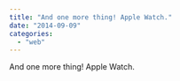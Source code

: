 ```yaml
---
title: "And one more thing! Apple Watch."
date: "2014-09-09"
categories: 
  - "web"
---
```


And one more thing! Apple Watch.
